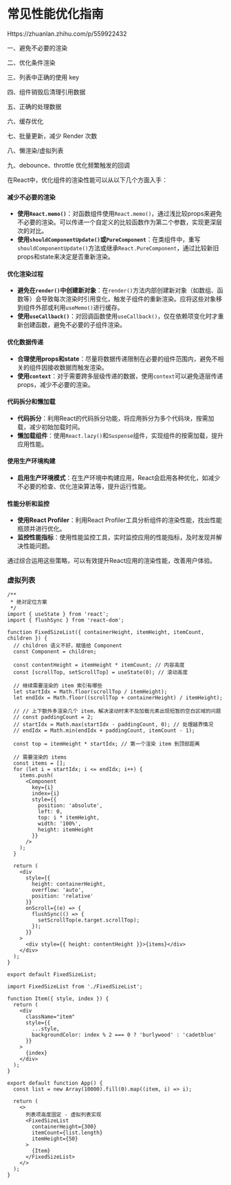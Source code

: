 # 常见性能优化指南

Https://zhuanlan.zhihu.com/p/559922432

一、避免不必要的渲染

二、优化条件渲染

三、列表中正确的使用 key

四、组件销毁后清理引用数据

五、正确的处理数据

六、缓存优化

七、批量更新，减少 Render 次数

八、懒渲染/虚拟列表

九、debounce、throttle 优化频繁触发的回调

在React中，优化组件的渲染性能可以从以下几个方面入手：

#### 减少不必要的渲染

- **使用`React.memo()`**：对函数组件使用`React.memo()`，通过浅比较props来避免不必要的渲染。可以传递一个自定义的比较函数作为第二个参数，实现更深层次的对比。
- **使用`shouldComponentUpdate()`或`PureComponent`**：在类组件中，重写`shouldComponentUpdate()`方法或继承`React.PureComponent`，通过比较新旧props和state来决定是否重新渲染。

#### 优化渲染过程

- **避免在`render()`中创建新对象**：在`render()`方法内部创建新对象（如数组、函数等）会导致每次渲染时引用变化，触发子组件的重新渲染。应将这些对象移到组件外部或利用`useMemo()`进行缓存。
- **使用`useCallback()`**：对回调函数使用`useCallback()`，仅在依赖项变化时才重新创建函数，避免不必要的子组件渲染。

#### 优化数据传递

- **合理使用props和state**：尽量将数据传递限制在必要的组件范围内，避免不相关的组件因接收数据而触发渲染。
- **使用`context`**：对于需要跨多层级传递的数据，使用`context`可以避免逐层传递props，减少不必要的渲染。

#### 代码拆分和懒加载

- **代码拆分**：利用React的代码拆分功能，将应用拆分为多个代码块，按需加载，减少初始加载时间。
- **懒加载组件**：使用`React.lazy()`和`Suspense`组件，实现组件的按需加载，提升应用性能。

#### 使用生产环境构建

- **启用生产环境模式**：在生产环境中构建应用，React会启用各种优化，如减少不必要的检查、优化渲染算法等，提升运行性能。

#### 性能分析和监控

- **使用React Profiler**：利用React Profiler工具分析组件的渲染性能，找出性能瓶颈并进行优化。
- **监控性能指标**：使用性能监控工具，实时监控应用的性能指标，及时发现并解决性能问题。

通过综合运用这些策略，可以有效提升React应用的渲染性能，改善用户体验。

### 虚拟列表
```
/**
 * 绝对定位方案
 */
import { useState } from 'react';
import { flushSync } from 'react-dom';

function FixedSizeList({ containerHeight, itemHeight, itemCount, children }) {
  // children 语义不好，赋值给 Component
  const Component = children;

  const contentHeight = itemHeight * itemCount; // 内容高度
  const [scrollTop, setScrollTop] = useState(0); // 滚动高度

  // 继续需要渲染的 item 索引有哪些
  let startIdx = Math.floor(scrollTop / itemHeight);
  let endIdx = Math.floor((scrollTop + containerHeight) / itemHeight);

  // // 上下额外多渲染几个 item，解决滚动时来不及加载元素出现短暂的空白区域的问题
  // const paddingCount = 2;
  // startIdx = Math.max(startIdx - paddingCount, 0); // 处理越界情况
  // endIdx = Math.min(endIdx + paddingCount, itemCount - 1);

  const top = itemHeight * startIdx; // 第一个渲染 item 到顶部距离

  // 需要渲染的 items
  const items = [];
  for (let i = startIdx; i <= endIdx; i++) {
    items.push(
      <Component
        key={i}
        index={i}
        style={{
          position: 'absolute',
          left: 0,
          top: i * itemHeight,
          width: '100%',
          height: itemHeight
        }}
      />
    );
  }

  return (
    <div
      style={{
        height: containerHeight,
        overflow: 'auto',
        position: 'relative'
      }}
      onScroll={(e) => {
        flushSync(() => {
          setScrollTop(e.target.scrollTop);
        });
      }}
    >
      <div style={{ height: contentHeight }}>{items}</div>
    </div>
  );
}

export default FixedSizeList;

import FixedSizeList from './FixedSizeList';

function Item({ style, index }) {
  return (
    <div
      className="item"
      style={{
        ...style,
        backgroundColor: index % 2 === 0 ? 'burlywood' : 'cadetblue'
      }}
    >
      {index}
    </div>
  );
}

export default function App() {
  const list = new Array(10000).fill(0).map((item, i) => i);

  return (
    <>
      列表项高度固定 - 虚拟列表实现
      <FixedSizeList
        containerHeight={300}
        itemCount={list.length}
        itemHeight={50}
      >
        {Item}
      </FixedSizeList>
    </>
  );
}

```

